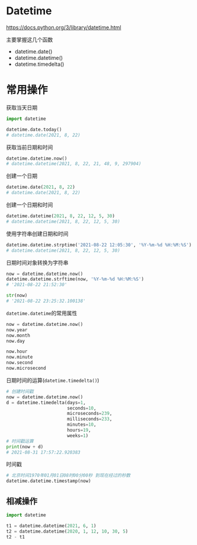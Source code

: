 # Datetime

https://docs.python.org/3/library/datetime.html

主要掌握这几个函数

- datetime.date()
- datetime.datetime()
- datetime.timedelta()

# 常用操作

获取当天日期

```python
import datetime

datetime.date.today()
# datetime.date(2021, 8, 22)
```

获取当前日期和时间

```python
datetime.datetime.now()
# datetime.datetime(2021, 8, 22, 21, 48, 9, 297904)
```

创建一个日期

```python
datetime.date(2021, 8, 22)
# datetime.date(2021, 8, 22)
```

创建一个日期和时间

```python
datetime.datetime(2021, 8, 22, 12, 5, 30)
# datetime.datetime(2021, 8, 22, 12, 5, 30)
```

使用字符串创建日期和时间

```python
datetime.datetime.strptime('2021-08-22 12:05:30', '%Y-%m-%d %H:%M:%S')
# datetime.datetime(2021, 8, 22, 12, 5, 30)
```

日期时间对象转换为字符串

```python
now = datetime.datetime.now()
datetime.datetime.strftime(now, '%Y-%m-%d %H:%M:%S')
# '2021-08-22 21:52:30'

str(now)
# '2021-08-22 23:25:32.100138'
```



`datetime.datetime`的常用属性

```python
now = datetime.datetime.now()
now.year
now.month
now.day

now.hour
now.minute
now.second
now.microsecond
```



日期时间的运算(`datetime.timedelta()`)

```python
# 创建时间戳
now = datetime.datetime.now()
d = datetime.timedelta(days=1, 
                       seconds=10, 
                       microseconds=239, 
                       milliseconds=233, 
                       minutes=10,
                       hours=19, 
                       weeks=1)
# 时间戳运算
print(now + d)
# 2021-08-31 17:57:22.920383
```



时间戳

```python
# 北京时间1970年01月01日08时00分00秒 到现在经过的秒数
datetime.datetime.timestamp(now)
```

## 相减操作

```python
import datetime

t1 = datetime.datetime(2021, 6, 1)
t2 = datetime.datetime(2020, 1, 12, 10, 30, 5)
t2 - t1
```





